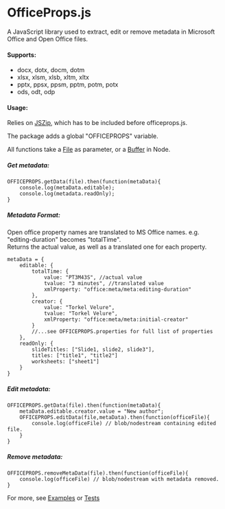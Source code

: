 # OfficeProps.js

A JavaScript library used to extract, edit or remove metadata in Microsoft Office and Open Office files.



#### Supports:
 * docx, dotx, docm, dotm
 * xlsx, xlsm, xlsb, xltm, xltx
 * pptx, ppsx, ppsm, pptm, potm, potx
 * ods, odt, odp


#### Usage:

Relies on [JSZip](https://stuk.github.io/jszip/), which has to be included before officeprops.js.

The package adds a global "OFFICEPROPS" variable.

All functions take a [File](https://developer.mozilla.org/en-US/docs/Web/API/File) as parameter, or a [Buffer](https://nodejs.org/api/buffer.html#buffer_class_buffer) in Node.


##### Get metadata:
```
OFFICEPROPS.getData(file).then(function(metaData){
    console.log(metaData.editable);
    console.log(metadata.readOnly);
}
```

##### Metadata Format:
Open office property names are translated to MS Office names. e.g. "editing-duration" becomes "totalTime".  
Returns the actual value, as well as a translated one for each property.
```
metaData = {
    editable: {
        totalTime: {
            value: "PT3M43S", //actual value
            tvalue: "3 minutes", //translated value
            xmlProperty: "office:meta/meta:editing-duration"
        },
        creator: {
            value: "Torkel Velure",
            tvalue: "Torkel Velure",
            xmlProperty: "office:meta/meta:initial-creator"
        }
        //...see OFFICEPROPS.properties for full list of properties
    },
    readOnly: {
        slideTitles: ["Slide1, slide2, slide3"],
        titles: ["title1", "title2"]
        worksheets: ["sheet1"]
    }
}
```

##### Edit metadata:

```
OFFICEPROPS.getData(file).then(function(metaData){
    metaData.editable.creator.value = "New author";
    OFFICEPROPS.editData(file,metaData).then(function(officeFile){
        console.log(officeFile) // blob/nodestream containing edited file.
    }
}
```


##### Remove metadata:
```
OFFICEPROPS.removeMetaData(file).then(function(officeFile){
    console.log(officeFile) // blob/nodestream with metadata removed.
}
```

For more, see [Examples](https://github.com/TorkelV/officeprops/blob/master/src/example/index.html) or [Tests](https://github.com/TorkelV/officeprops/blob/master/src/test/officeprops.test.js)

